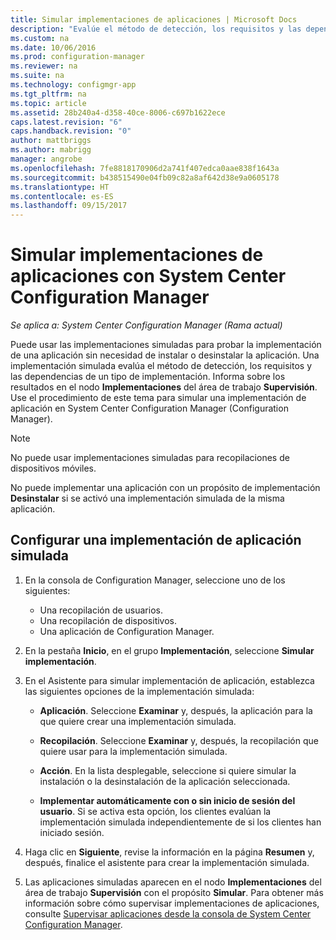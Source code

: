 ```yaml
---
title: Simular implementaciones de aplicaciones | Microsoft Docs
description: "Evalúe el método de detección, los requisitos y las dependencias de un tipo de implementación sin instalar la aplicación."
ms.custom: na
ms.date: 10/06/2016
ms.prod: configuration-manager
ms.reviewer: na
ms.suite: na
ms.technology: configmgr-app
ms.tgt_pltfrm: na
ms.topic: article
ms.assetid: 28b240a4-d358-40ce-8006-c697b1622ece
caps.latest.revision: "6"
caps.handback.revision: "0"
author: mattbriggs
ms.author: mabrigg
manager: angrobe
ms.openlocfilehash: 7fe8818170906d2a741f407edca0aae838f1643a
ms.sourcegitcommit: b438515490e04fb09c82a8af642d38e9a0605178
ms.translationtype: HT
ms.contentlocale: es-ES
ms.lasthandoff: 09/15/2017
---
```

# <a name="simulate-application-deployments-with-system-center-configuration-manager"></a>Simular implementaciones de aplicaciones con System Center Configuration Manager

*Se aplica a: System Center Configuration Manager (Rama actual)*

Puede usar las implementaciones simuladas para probar la implementación de una aplicación sin necesidad de instalar o desinstalar la aplicación. Una implementación simulada evalúa el método de detección, los requisitos y las dependencias de un tipo de implementación. Informa sobre los resultados en el nodo **Implementaciones** del área de trabajo **Supervisión**. Use el procedimiento de este tema para simular una implementación de aplicación en System Center Configuration Manager (Configuration Manager).  

> [!NOTE]  
> No puede usar implementaciones simuladas para recopilaciones de dispositivos móviles.  
>   
> No puede implementar una aplicación con un propósito de implementación **Desinstalar** si se activó una implementación simulada de la misma aplicación.  

## <a name="configure-a-simulated-application-deployment"></a>Configurar una implementación de aplicación simulada

1.  En la consola de Configuration Manager, seleccione uno de los siguientes:  
    -   Una recopilación de usuarios.  
    -   Una recopilación de dispositivos.  
    -   Una aplicación de Configuration Manager.  

2.  En la pestaña **Inicio**, en el grupo **Implementación**, seleccione **Simular implementación**.  

3.  En el Asistente para simular implementación de aplicación, establezca las siguientes opciones de la implementación simulada:  

    -   **Aplicación**. Seleccione **Examinar** y, después, la aplicación para la que quiere crear una implementación simulada.  

    -   **Recopilación**. Seleccione **Examinar** y, después, la recopilación que quiere usar para la implementación simulada.  

    -   **Acción**. En la lista desplegable, seleccione si quiere simular la instalación o la desinstalación de la aplicación seleccionada.  

    -   **Implementar automáticamente con o sin inicio de sesión del usuario**. Si se activa esta opción, los clientes evalúan la implementación simulada independientemente de si los clientes han iniciado sesión.  

4.  Haga clic en **Siguiente**, revise la información en la página **Resumen** y, después, finalice el asistente para crear la implementación simulada.  

5.  Las aplicaciones simuladas aparecen en el nodo **Implementaciones** del área de trabajo **Supervisión** con el propósito **Simular**. Para obtener más información sobre cómo supervisar implementaciones de aplicaciones, consulte [Supervisar aplicaciones desde la consola de System Center Configuration Manager](../../apps/deploy-use/monitor-applications-from-the-console.md).  

